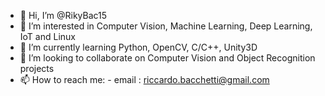 - 👋 Hi, I’m @RikyBac15
- 👀 I’m interested in Computer Vision, Machine Learning, Deep Learning, IoT and Linux
- 🌱 I’m currently learning Python, OpenCV, C/C++, Unity3D
- 💞️ I’m looking to collaborate on Computer Vision and Object Recognition projects
- 📫 How to reach me:
      - email : riccardo.bacchetti@gmail.com

<!---
RikyBac15/RikyBac15 is a ✨ special ✨ repository because its `README.md` (this file) appears on your GitHub profile.
You can click the Preview link to take a look at your changes.
--->
